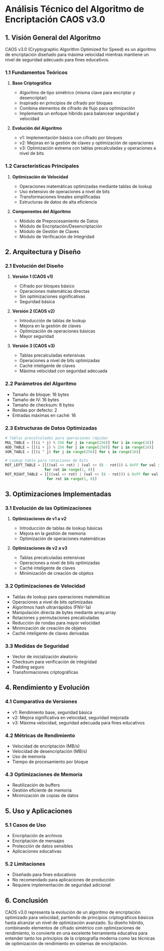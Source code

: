 # Análisis Técnico del Algoritmo de Encriptación CAOS v3.0

## 1. Visión General del Algoritmo

CAOS v3.0 (Cryptographic Algorithm Optimized for Speed) es un algoritmo de encriptación diseñado para máxima velocidad mientras mantiene un nivel de seguridad adecuado para fines educativos.

### 1.1 Fundamentos Teóricos

1. **Base Criptográfica**
   - Algoritmo de tipo simétrico (misma clave para encriptar y desencriptar)
   - Inspirado en principios de cifrado por bloques
   - Combina elementos de cifrado de flujo para optimización
   - Implementa un enfoque híbrido para balancear seguridad y velocidad

2. **Evolución del Algoritmo**
   - v1: Implementación básica con cifrado por bloques
   - v2: Mejoras en la gestión de claves y optimización de operaciones
   - v3: Optimización extrema con tablas precalculadas y operaciones a nivel de bits

### 1.2 Características Principales

1. **Optimización de Velocidad**
   - Operaciones matemáticas optimizadas mediante tablas de lookup
   - Uso extensivo de operaciones a nivel de bits
   - Transformaciones lineales simplificadas
   - Estructuras de datos de alta eficiencia

2. **Componentes del Algoritmo**
   - Módulo de Preprocesamiento de Datos
   - Módulo de Encriptación/Desencriptación
   - Módulo de Gestión de Claves
   - Módulo de Verificación de Integridad

## 2. Arquitectura y Diseño

### 2.1 Evolución del Diseño

1. **Versión 1 (CAOS v1)**
   - Cifrado por bloques básico
   - Operaciones matemáticas directas
   - Sin optimizaciones significativas
   - Seguridad básica

2. **Versión 2 (CAOS v2)**
   - Introducción de tablas de lookup
   - Mejora en la gestión de claves
   - Optimización de operaciones básicas
   - Mayor seguridad

3. **Versión 3 (CAOS v3)**
   - Tablas precalculadas extensivas
   - Operaciones a nivel de bits optimizadas
   - Caché inteligente de claves
   - Máxima velocidad con seguridad adecuada

### 2.2 Parámetros del Algoritmo
- Tamaño de bloque: 16 bytes
- Tamaño de IV: 16 bytes
- Tamaño de checksum: 8 bytes
- Rondas por defecto: 2
- Entradas máximas en caché: 16

### 2.3 Estructuras de Datos Optimizadas
```python
# Tablas precalculadas para operaciones rápidas
MUL_TABLE = [[(i * j) % 256 for j in range(256)] for i in range(16)]
ADD_TABLE = [[(i + j) % 256 for j in range(256)] for i in range(16)]
XOR_TABLE = [[(i ^ j) for j in range(256)] for i in range(16)]

# Lookup table para rotaciones de bits
ROT_LEFT_TABLE = [[((val << rot) | (val >> (8 - rot))) & 0xFF for val in range(256)]
                  for rot in range(1, 8)]
ROT_RIGHT_TABLE = [[((val >> rot) | (val << (8 - rot))) & 0xFF for val in range(256)]
                   for rot in range(1, 8)]
```

## 3. Optimizaciones Implementadas

### 3.1 Evolución de las Optimizaciones

1. **Optimizaciones de v1 a v2**
   - Introducción de tablas de lookup básicas
   - Mejora en la gestión de memoria
   - Optimización de operaciones matemáticas

2. **Optimizaciones de v2 a v3**
   - Tablas precalculadas extensivas
   - Operaciones a nivel de bits optimizadas
   - Caché inteligente de claves
   - Minimización de creación de objetos

### 3.2 Optimizaciones de Velocidad
- Tablas de lookup para operaciones matemáticas
- Operaciones a nivel de bits optimizadas
- Algoritmos hash ultrarrápidos (FNV-1a)
- Manipulación directa de bytes mediante array.array
- Rotaciones y permutaciones precalculadas
- Reducción de rondas para mayor velocidad
- Minimización de creación de objetos
- Caché inteligente de claves derivadas

### 3.3 Medidas de Seguridad
- Vector de inicialización aleatorio
- Checksum para verificación de integridad
- Padding seguro
- Transformaciones criptográficas

## 4. Rendimiento y Evolución

### 4.1 Comparativa de Versiones
- v1: Rendimiento base, seguridad básica
- v2: Mejora significativa en velocidad, seguridad mejorada
- v3: Máxima velocidad, seguridad adecuada para fines educativos

### 4.2 Métricas de Rendimiento
- Velocidad de encriptación (MB/s)
- Velocidad de desencriptación (MB/s)
- Uso de memoria
- Tiempo de procesamiento por bloque

### 4.3 Optimizaciones de Memoria
- Reutilización de buffers
- Gestión eficiente de memoria
- Minimización de copias de datos

## 5. Uso y Aplicaciones

### 5.1 Casos de Uso
- Encriptación de archivos
- Encriptación de mensajes
- Protección de datos sensibles
- Aplicaciones educativas

### 5.2 Limitaciones
- Diseñado para fines educativos
- No recomendado para aplicaciones de producción
- Requiere implementación de seguridad adicional

## 6. Conclusión

CAOS v3.0 representa la evolución de un algoritmo de encriptación optimizado para velocidad, partiendo de principios criptográficos básicos hasta alcanzar un nivel de optimización avanzado. Su diseño híbrido, combinando elementos de cifrado simétrico con optimizaciones de rendimiento, lo convierte en una excelente herramienta educativa para entender tanto los principios de la criptografía moderna como las técnicas de optimización de rendimiento en sistemas de encriptación. 
